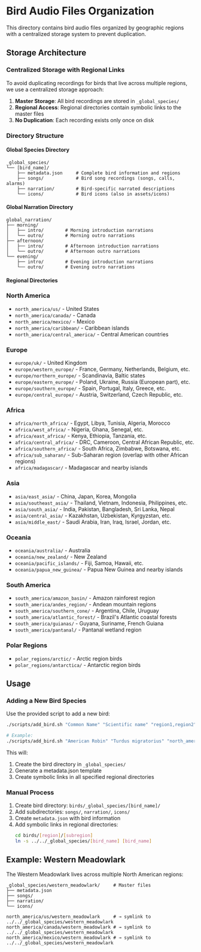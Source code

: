# Bird Audio Files Organization

This directory contains bird audio files organized by geographic regions with a centralized storage system to prevent duplication.

## Storage Architecture

### Centralized Storage with Regional Links
To avoid duplicating recordings for birds that live across multiple regions, we use a centralized storage approach:

1. **Master Storage**: All bird recordings are stored in `_global_species/`
2. **Regional Access**: Regional directories contain symbolic links to the master files
3. **No Duplication**: Each recording exists only once on disk

### Directory Structure

#### Global Species Directory
```
_global_species/
└── [bird_name]/
    ├── metadata.json     # Complete bird information and regions
    ├── songs/            # Bird song recordings (songs, calls, alarms)
    ├── narration/        # Bird-specific narrated descriptions
    └── icons/            # Bird icons (also in assets/icons) 
```

#### Global Narration Directory
```
global_narration/
├── morning/
│   ├── intro/        # Morning introduction narrations
│   └── outro/        # Morning outro narrations
├── afternoon/
│   ├── intro/        # Afternoon introduction narrations
│   └── outro/        # Afternoon outro narrations
└── evening/
    ├── intro/        # Evening introduction narrations
    └── outro/        # Evening outro narrations
```

#### Regional Directories

### North America
- `north_america/us/` - United States
- `north_america/canada/` - Canada
- `north_america/mexico/` - Mexico
- `north_america/caribbean/` - Caribbean islands
- `north_america/central_america/` - Central American countries

### Europe
- `europe/uk/` - United Kingdom
- `europe/western_europe/` - France, Germany, Netherlands, Belgium, etc.
- `europe/northern_europe/` - Scandinavia, Baltic states
- `europe/eastern_europe/` - Poland, Ukraine, Russia (European part), etc.
- `europe/southern_europe/` - Spain, Portugal, Italy, Greece, etc.
- `europe/central_europe/` - Austria, Switzerland, Czech Republic, etc.

### Africa
- `africa/north_africa/` - Egypt, Libya, Tunisia, Algeria, Morocco
- `africa/west_africa/` - Nigeria, Ghana, Senegal, etc.
- `africa/east_africa/` - Kenya, Ethiopia, Tanzania, etc.
- `africa/central_africa/` - DRC, Cameroon, Central African Republic, etc.
- `africa/southern_africa/` - South Africa, Zimbabwe, Botswana, etc.
- `africa/sub_saharan/` - Sub-Saharan region (overlap with other African regions)
- `africa/madagascar/` - Madagascar and nearby islands

### Asia
- `asia/east_asia/` - China, Japan, Korea, Mongolia
- `asia/southeast_asia/` - Thailand, Vietnam, Indonesia, Philippines, etc.
- `asia/south_asia/` - India, Pakistan, Bangladesh, Sri Lanka, Nepal
- `asia/central_asia/` - Kazakhstan, Uzbekistan, Kyrgyzstan, etc.
- `asia/middle_east/` - Saudi Arabia, Iran, Iraq, Israel, Jordan, etc.

### Oceania
- `oceania/australia/` - Australia
- `oceania/new_zealand/` - New Zealand
- `oceania/pacific_islands/` - Fiji, Samoa, Hawaii, etc.
- `oceania/papua_new_guinea/` - Papua New Guinea and nearby islands

### South America
- `south_america/amazon_basin/` - Amazon rainforest region
- `south_america/andes_region/` - Andean mountain regions
- `south_america/southern_cone/` - Argentina, Chile, Uruguay
- `south_america/atlantic_forest/` - Brazil's Atlantic coastal forests
- `south_america/guianas/` - Guyana, Suriname, French Guiana
- `south_america/pantanal/` - Pantanal wetland region

### Polar Regions
- `polar_regions/arctic/` - Arctic region birds
- `polar_regions/antarctica/` - Antarctic region birds

## Usage

### Adding a New Bird Species

Use the provided script to add a new bird:

```bash
./scripts/add_bird.sh "Common Name" "Scientific name" "region1,region2"

# Example:
./scripts/add_bird.sh "American Robin" "Turdus migratorius" "north_america/us,north_america/canada"
```

This will:
1. Create the bird directory in `_global_species/`
2. Generate a metadata.json template
3. Create symbolic links in all specified regional directories

### Manual Process

1. Create bird directory: `birds/_global_species/[bird_name]/`
2. Add subdirectories: `songs/`, `narration/`, `icons/`
3. Create `metadata.json` with bird information
4. Add symbolic links in regional directories:
   ```bash
   cd birds/[region]/[subregion]
   ln -s ../../_global_species/[bird_name] [bird_name]
   ```

## Example: Western Meadowlark

The Western Meadowlark lives across multiple North American regions:

```
_global_species/western_meadowlark/     # Master files
├── metadata.json
├── songs/
├── narration/
└── icons/

north_america/us/western_meadowlark     # → symlink to ../../_global_species/western_meadowlark
north_america/canada/western_meadowlark # → symlink to ../../_global_species/western_meadowlark
north_america/mexico/western_meadowlark # → symlink to ../../_global_species/western_meadowlark
```
